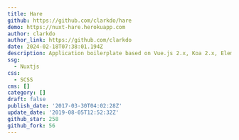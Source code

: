 ```yaml
---
title: Hare
github: https://github.com/clarkdo/hare
demo: https://nuxt-hare.herokuapp.com
author: clarkdo
author_link: https://github.com/clarkdo
date: 2024-02-18T07:38:01.194Z
description: Application boilerplate based on Vue.js 2.x, Koa 2.x, Element-UI and Nuxt.js
ssg:
  - Nuxtjs
css:
  - SCSS
cms: []
category: []
draft: false
publish_date: '2017-03-30T04:02:28Z'
update_date: '2019-08-05T12:52:32Z'
github_star: 258
github_fork: 56
---
```

